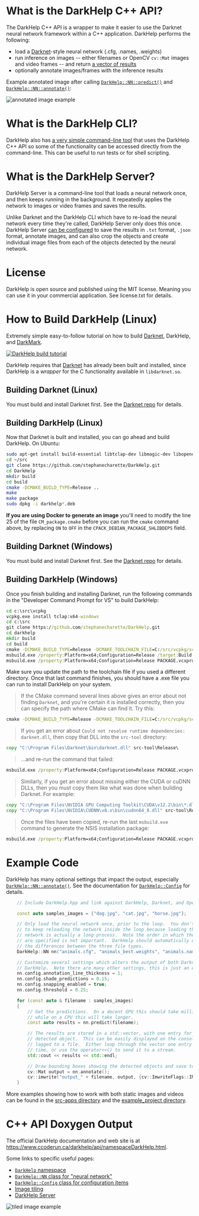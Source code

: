# What is the DarkHelp C++ API?

The DarkHelp C++ API is a wrapper to make it easier to use the Darknet neural network framework within a C++ application.  DarkHelp performs the following:

- load a [Darknet](https://github.com/hank-ai/darknet)-style neural network (.cfg, .names, .weights)
- run inference on images -- either filenames or OpenCV `cv::Mat` images and video frames -- and return [a vector of results](https://www.ccoderun.ca/DarkHelp/api/structDarkHelp_1_1PredictionResult.html#details)
- optionally annotate images/frames with the inference results

Example annotated image after calling [`DarkHelp::NN::predict()`](https://www.ccoderun.ca/DarkHelp/api/classDarkHelp_1_1NN.html#a827eaa61af42451f0796a4f0adb43013)
and [`DarkHelp::NN::annotate()`](https://www.ccoderun.ca/DarkHelp/api/classDarkHelp_1_1NN.html#a718c604a24ffb20efca54bbd73d79de5):

![annotated image example](src-doc/shade_25pcnt.png)

# What is the DarkHelp CLI?

DarkHelp also has [a very simple command-line tool](https://www.ccoderun.ca/darkhelp/api/Tool.html) that uses the DarkHelp C++ API so some of the functionality can be accessed directly from the command-line.  This can be useful to run tests or for shell scripting.

# What is the DarkHelp Server?

DarkHelp Server is a command-line tool that loads a neural network once, and then keeps running in the background.  It repeatedly applies the network to images or video frames and saves the results.

Unlike Darknet and the DarkHelp CLI which have to re-load the neural network every time they're called, DarkHelp Server only does this once.  DarkHelp Server [can be configured](https://www.ccoderun.ca/darkhelp/api/Server.html) to save the results in `.txt` format, `.json` format, annotate images, and can also crop the objects and create individual image files from each of the objects detected by the neural network.

# License

DarkHelp is open source and published using the MIT license.  Meaning you can use it in your commercial application.  See license.txt for details.

# How to Build DarkHelp (Linux)

Extremely simple easy-to-follow tutorial on how to build [Darknet](https://github.com/hank-ai/darknet#table-of-contents), DarkHelp, and [DarkMark](https://github.com/stephanecharette/DarkMark).

[![DarkHelp build tutorial](https://github.com/hank-ai/darknet/raw/master/doc/linux_build_thumbnail.jpg)](https://www.youtube.com/watch?v=WTT1s8JjLFk)

DarkHelp requires that [Darknet](https://github.com/hank-ai/darknet) has already been built and installed, since DarkHelp is a *wrapper* for the C functionality available in `libdarknet.so`.

## Building Darknet (Linux)

You must build and install Darknet first.  See the [Darknet repo](https://github.com/hank-ai/darknet#linux-cmake-method) for details.

## Building DarkHelp (Linux)

Now that Darknet is built and installed, you can go ahead and build DarkHelp.  On Ubuntu:

```sh
sudo apt-get install build-essential libtclap-dev libmagic-dev libopencv-dev
cd ~/src
git clone https://github.com/stephanecharette/DarkHelp.git
cd DarkHelp
mkdir build
cd build
cmake -DCMAKE_BUILD_TYPE=Release ..
make
make package
sudo dpkg -i darkhelp*.deb
```

**If you are using Docker to generate an image** you'll need to modify the line 25 of the file `CM_package.cmake` before you can run the `cmake` command above, by replacing `ON` to `OFF` in the `CPACK_DEBIAN_PACKAGE_SHLIBDEPS` field.

## Building Darknet (Windows)

You must build and install Darknet first.  See the [Darknet repo](https://github.com/hank-ai/darknet#windows-cmake-method) for details.

## Building DarkHelp (Windows)

Once you finish building and installing Darknet, run the following commands in the "Developer Command Prompt for VS" to build DarkHelp:

```bat
cd c:\src\vcpkg
vcpkg.exe install tclap:x64-windows
cd c:\src
git clone https://github.com/stephanecharette/DarkHelp.git
cd darkhelp
mkdir build
cd build
cmake -DCMAKE_BUILD_TYPE=Release -DCMAKE_TOOLCHAIN_FILE=C:/src/vcpkg/scripts/buildsystems/vcpkg.cmake ..
msbuild.exe /property:Platform=x64;Configuration=Release /target:Build -maxCpuCount -verbosity:normal -detailedSummary DarkHelp.sln
msbuild.exe /property:Platform=x64;Configuration=Release PACKAGE.vcxproj
```

Make sure you update the path to the toolchain file if you used a different directory.  Once that last command finishes, you should have a .exe file you can run to install DarkHelp on your system.

> If the CMake command several lines above gives an error about not finding `Darknet`, and you're certain it is installed correctly, then you can specify the path where CMake can find it.  Try this:

```bat
cmake -DCMAKE_BUILD_TYPE=Release -DCMAKE_TOOLCHAIN_FILE=C:/src/vcpkg/scripts/buildsystems/vcpkg.cmake -DDarknet="C:/Program Files/Darknet/lib/darknet.lib" ..
```

> If you get an error about `Could not resolve runtime dependencies: darknet.dll`, then copy that DLL into the `src-tool` directory:

```bat
copy "C:\Program Files\Darknet\bin\darknet.dll" src-tool\Release\
```

> ...and re-run the command that failed:

```bat
msbuild.exe /property:Platform=x64;Configuration=Release PACKAGE.vcxproj
```

> Similarly, if you get an error about missing either the CUDA or cuDNN DLLs, then you must copy them like what was done when building Darknet.  For example:

```bat
copy "C:\Program Files\NVIDIA GPU Computing Toolkit\CUDA\v12.2\bin\*.dll" src-tool\Release\
copy "C:\Program Files\NVIDIA\CUDNN\v8.x\bin\cudnn64_8.dll" src-tool\Release\
```

> Once the files have been copied, re-run the last `msbuild.exe` command to generate the NSIS installation package:

```bat
msbuild.exe /property:Platform=x64;Configuration=Release PACKAGE.vcxproj
```

# Example Code

DarkHelp has many optional settings that impact the output, especially [`DarkHelp::NN::annotate()`](https://www.ccoderun.ca/darkhelp/api/classDarkHelp_1_1NN.html#a718c604a24ffb20efca54bbd73d79de5).  See the documentation for [`DarkHelp::Config`](https://www.ccoderun.ca/darkhelp/api/classDarkHelp_1_1Config.html#details) for details.

```cpp
    // Include DarkHelp.hpp and link against DarkHelp, Darknet, and OpenCV.

    const auto samples_images = {"dog.jpg", "cat.jpg", "horse.jpg"};

    // Only load the neural network once, prior to the loop.  You don't want
    // to keep reloading the network inside the loop because loading the
    // network is actually a long process.  Note the order in which the files
    // are specified is not important.  DarkHelp should automatically detect
    // the differences between the three file types.
    DarkHelp::NN nn("animals.cfg", "animals_best.weights", "animals.names");

    // Customize several settings which alters the output of both Darknet and
    // DarkHelp.  Note there are many other settings, this is just an example.
    nn.config.annotation_line_thickness = 1;
    nn.config.shade_predictions = 0.15;
    nn.config.snapping_enabled = true;
    nn.config.threshold = 0.25;

    for (const auto & filename : samples_images)
    {
        // Get the predictions.  On a decent GPU this should take milliseconds,
        // while on a CPU this will take longer.
        const auto results = nn.predict(filename);

        // The results are stored in a std::vector, with one entry for each
        // detected object.  This can be easily displayed on the console or
        // logged to a file.  Either loop through the vector one entry at a
        // time, or use the operator<<() to send it to a stream.
        std::cout << results << std::endl;

        // Draw bounding boxes showing the detected objects and save to disk.
        cv::Mat output = nn.annotate();
        cv::imwrite("output_" + filename, output, {cv::ImwriteFlags::IMWRITE_PNG_COMPRESSION, 9});
    }
```

More examples showing how to work with both static images and videos can be found in the [src-apps directory](src-apps/) and the [example_project directory](example_project/).

# C++ API Doxygen Output

The official DarkHelp documentation and web site is at <https://www.ccoderun.ca/darkhelp/api/namespaceDarkHelp.html>.

Some links to specific useful pages:

- [`DarkHelp` namespace](https://www.ccoderun.ca/darkhelp/api/namespaceDarkHelp.html)
- [`DarkHelp::NN` class for "neural network"](https://www.ccoderun.ca/darkhelp/api/classDarkHelp_1_1NN.html#details)
- [`DarkHelp::Config` class for configuration items](https://www.ccoderun.ca/darkhelp/api/classDarkHelp_1_1Config.html#details)
- [Image tiling](https://www.ccoderun.ca/darkhelp/api/Tiling.html)
- [DarkHelp Server](https://www.ccoderun.ca/darkhelp/api/Server.html)

![tiled image example](src-doc/mailboxes_2x2_tiles_detection.png)
